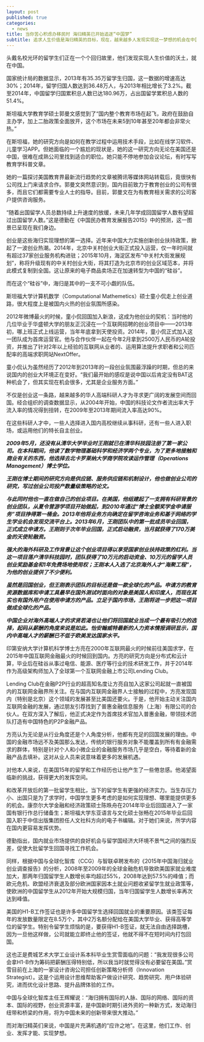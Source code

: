 ```yaml
---
layout: post
published: true
categories:
  - news
title: 当你苦心积虑办移民时 海归精英已开始追逐“中国梦”
subtitle: 追求人生价值是海归精英的目标，现在，越来越多人发现实现这一梦想的机会在中国。
---
```

头戴名校光环的留学生们正在一个个回归故里，他们发现实现人生价值的沃土，就在中国。

国家统计局的数据显示，2013年有35.35万留学生归国，这一数据的增速高达30%；2014年，留学归国人数达到36.48万人，与2013年相比增长了3.2%。截至2014年，中国留学归国累积总人数已达180.96万，占出国留学累积总人数的51.4%。

斯坦福大学教育学硕士郭曼文感觉到了“国内整个教育市场在起飞，政府在鼓励自主办学，加上二胎政策全面放开，这个市场在未来5到10年甚至20年都会非常火热。”

在斯坦福，她的研究方向是如何在教学过程中运用技术手段，比如在线学习软件、儿童学习APP。但她面临的一个尴尬的现状是，她的这一研究方向无论在美国还是中国，很难在成熟公司里找到适合的职位。她只能不停地参加会议论坛，有时写写教育学科普文章。

她的一篇探讨美国教育界最新流行趋势的文章被腾讯等媒体网站转载后，竟很快有公司找上门来请求合作。郭曼文突然意识到，国内目前致力于教育创业的公司有很多，而且它们都需要专业人士的指导。目前，郭曼文在为有教育相关需求的公司客户提供咨询服务。

“随着出国留学人员总数持续上升速度的放缓，未来几年学成回国留学人数有望超过出国留学人数。”这是德勤在《中国民办教育发展报告2015》中的预测，这一图景已呈现在我们身边。

创业是这些海归实现理想的第一选择。近年来中国大力实施创新创业扶持政策，掀起了一波创业热潮。2014年，北京中关村创业大街正式投入运营，仅一年时间就有超过37家创业服务机构进驻；2015年10月，海淀区发布“中关村大街发展规划”，称将升级现有的中关村创业大街，将其打造为北京市的创业区域范本，并将此模式复制到全国。这让原来的电子商品卖场正在加速转型为中国的“硅谷”。

而在这个“硅谷”中，海归是其中的一支不可小觑的队伍。

斯坦福大学计算机数学（Computational Mathemetics）硕士童小侃走上创业道路，很大程度上是被国内火热的创业氛围所感染。

2012年微博最火的时候，童小侃回国加入新浪，这成为他创业的契机：当时他的几位毕业于华盛顿大学的朋友正沉浸在一个互联网招聘的创业项目中——2013年初，哪上班正式上线运营，当年年底拿到天使投资。2014年，童小侃正式加入这一团队成为首席运营官。他与合作伙伴一起在今年2月拿到2500万人民币的A轮投资，并推出了针对2年以上经验的互联网从业者的、运用算法提升求职者和公司匹配率的高端求职网站NextOffer。

童小侃认为虽然经历了2012年到2013年的一段创业氛围最浮躁的时期，但总的来说国内的创业大环境正在变好。“我们最开始的感叹是说中国以后肯定没有BAT这种机会了，但其实现在机会很多，尤其是企业服务方面。”

不仅是创业这一条路，越来越多的华人高端科研人才为寻求更广阔的发展空间而回国。经合组织的调查数据显示，从2004年开始，中国的科技论文作者流出率大于流入率的情况得到扭转，在2009年至2013年期间流入率高达90%。

在这些科研人才中，一些人选择进入国内高校继续从事科研，还有一些人进入职场，或运用他们的特长自主创业。

_**2009年5月，还没有从清华大学毕业时王刚就已在清华科技园注册了第一家公司。在本科期间，他读了数学物理基础科学和经济学两个专业，为了更多地接触和商业有关的东西，他选择去北卡罗莱纳大学商学院攻读运作管理（Operations Management）博士学位。**_

_**王刚在博士期间的研究方向是供应链、服务供应链和机制设计，他也做创业公司的研究，写过创业公司投产数量级策略的论文。**_

_**与此同时他也一直在做自己的创业项目。在美国，他组建起了一支拥有科研背景的创业团队，从夏令营游学项目开始做起，到2010年通过“博士全额奖学金申请服务”项目挣得第一桶金。2013年他将业务方向确定在留学咨询业务和基于网络的学生学业机会发现交流平台上。2013年6月，王刚团队中的第一批成员毕业回国，正式成立申请方。王刚则于次年毕业回国，正式启动融资，当月就获得了170万美金的天使轮融资。**_

_**强大的海外科研及工作背景让这个创业项目得以享受国家创业扶持政策的红利。当这一项目落户清华科技园时，团队获得了10万元的启动资金、10万元的留学人员创业奖励基金和1年免费场地使用权；王刚本人入选了北京海外人才“海聚工程”，为他的创业提供了不少便利。**_

_**虽然是回国创业，但王刚表示团队的目标还是做一款全球化的产品。申请方的教育资源数据库和申请工具最早在国外测试时面向的对象是美国人和印度人，而现在其实也有国外用户在使用申请方的产品。立足于国内市场，王刚将进一步把这一项目做成全球化的产品。**_

_**中国企业对海外高端人才的求贤若渴也让他们将回国就业当成一个最有吸引力的选择，起码从薪酬的角度来说是如此。怡安翰威特最新的人力资本情报调研显示，国内中高端人才的薪酬已不低于欧美发达国家水平。**_

印第安纳大学计算机科学博士方亮在2000年互联网最火的时候前往美国求学，在2015年中国互联网金融最火的时候回到国内。方亮的研究方向是分布式和云计算，毕业后在硅谷从事过电信、能源、医疗等行业的技术研发工作，并于2014年作为高级架构师加入了全球第一个互联网金融上市公司Lending Club。

Lending Club在金融P2P行业的超高知名度让方亮自加入这家公司起就一直被国内的互联网金融界所关注。在与国内互联网金融界人士接触的过程中，方亮发现国内（特别是北京）这个领域的发展甚至比美国还要火。于是，他开始主动关注国内互联网金融的发展，通过朋友引荐找到了普惠金融信息服务（上海）有限公司的合伙人。在双方深入了解后，他正式决定作为首席技术官加入普惠金融，带领技术团队打造有中国特色的P2P金融产品。

方亮认为无论是从行业角度还是个人角度分析，他都有充足的回国发展的理由。中国的金融市场远不及美国那么发达，传统的银行服务对象不能覆盖到所有有金融需求的群体，特别是针对个人和小微企业的金融服务市场几乎是空白，等待着新的金融产品去填补。这对从业人员来说意味着更多的发展机遇。

对他本人来说，在美国15年的留学和工作经历也让他产生了一些倦怠感。他渴望面临新的挑战，获得更大的发挥空间。

和改革开放后的第一批留学生相比，当下的留学生有更强的经济实力。当生存压力小、出国只是为了求学时，中国学生更多考虑的是如何实现理想、哪里能提供更多的机会。康奈尔大学金融和经济政策硕士陈昳舟在2014年毕业后回国进入了一家国有银行作总行储备生；斯坦福大学东亚语言与文化硕士张畅在2015年毕业后回国入职于中信出版集团担任人文社科方向的电子书编辑。对于她们来说，所学内容在国内更容易发挥优势。

德勤指出，国内就业市场提供的良好机会与留学国经济大环境不景气之间的强烈反差，促使大批留学生回国寻找工作机会。

同样，根据中国与全球化智库（CCG）与智联卓聘发布的《2015年中国海归就业创业调查报告》的分析，2008年至2009年的全球金融危机导致欧美国家就业难度加大，那两年归国留学生人数增长率均超过55%，2008年达到57.5%的峰值；而欧元危机、欧盟经济衰退及部分欧洲国家因本土就业问题收紧留学生就业政策等，使欧洲的中国留学生从2012年开始大规模归国，当年归国留学生人数增长率再次达到峰值。

美国的H1-B工作签证也是许多中国留学生选择回国就业的重要原因。该类签证每年的发放数量限定在8.5万个，其中2万名额分配给在美国大学毕业、获得高等学位的留学生。特别令留学生烦恼的是，要获得H1-B签证，就无法自由选择跳槽，因为一旦他这样做，公司就能立即终止他的签证，他就不得不在短时间内打包回国。

这也正是费城艺术大学工业设计系本科毕业生赏雪面临的问题：“我发现很多公司会拿H1-B作为筹码把薪酬压得特别低，所以我当时就觉得没有必要留在美国。”赏雪目前在上海的一家设计咨询公司担任创新策略分析师（Innovation Strategist）。这是个运用设计思维帮助客户做设计研究、趋势研究、用户体验研究，进而优化设计思路、提升品牌体验的工作。

中国与全球化智库主任王辉耀说：“海归拥有国际的人脉、国际的网络、国际的资本、国际的视野，创业资源丰富，是中国新时期引进外资的一种新方式，发动海归纽带和桥梁的作用，将为中国未来的创新带来很大推动。”

而对海归精英们来说，中国是片充满机遇的“应许之地”。在这里，他们工作、创业、发挥才能、实现梦想。
